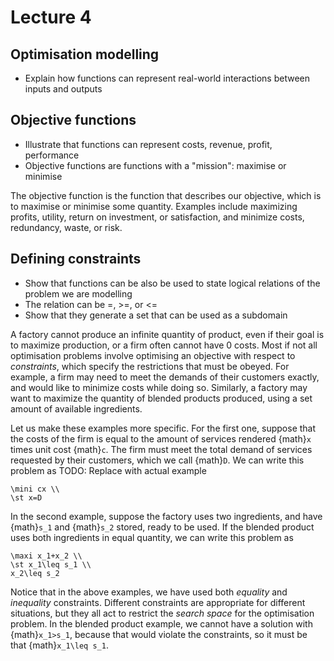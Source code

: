 # Lecture 4

## Optimisation modelling
- Explain how functions can represent real-world interactions between inputs and outputs

## Objective functions
- Illustrate that functions can represent costs, revenue, profit, performance
- Objective functions are functions with a "mission": maximise or minimise

The objective function is the function that describes our objective, which is to maximise or minimise some quantity.
Examples include maximizing profits, utility, return on investment, or satisfaction, and minimize costs, redundancy, waste, or risk.

## Defining constraints
- Show that functions can be also be used to state logical relations of the problem we are modelling
- The relation can be =, >=, or <=
- Show that they generate a set that can be used as a subdomain

A factory cannot produce an infinite quantity of product, even if their goal is to maximize production, or a firm often cannot have 0 costs.
Most if not all optimisation problems involve optimising an objective with respect to _constraints_, which specify the restrictions that must be obeyed.
For example, a firm may need to meet the demands of their customers exactly, and would like to minimize costs while doing so.
Similarly, a factory may want to maximize the quantity of blended products produced, using a set amount of available ingredients.

Let us make these examples more specific.
For the first one, suppose that the costs of the firm is equal to the amount of services rendered {math}`x` times unit cost {math}`c`.
The firm must meet the total demand of services requested by their customers, which we call {math}`D`.
We can write this problem as
TODO: Replace with actual example
```{math}
\mini cx \\
\st x=D
```

In the second example, suppose the factory uses two ingredients, and have {math}`s_1` and {math}`s_2` stored, ready to be used.
If the blended product uses both ingredients in equal quantity, we can write this problem as
```{math}
\maxi x_1+x_2 \\
\st x_1\leq s_1 \\
x_2\leq s_2
```

Notice that in the above examples, we have used both _equality_ and _inequality_ constraints.
Different constraints are appropriate for different situations, but they all act to restrict the _search space_ for the optimisation problem.
In the blended product example, we cannot have a solution with {math}`x_1>s_1`, because that would violate the constraints, so it must be that {math}`x_1\leq s_1`.